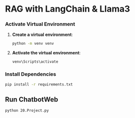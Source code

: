 # RAG with LangChain & Llama3




### Activate Virtual Environment

1. **Create a virtual environment**:
    ```bash
    python -m venv venv
    ```
2. **Activate the virtual environment**:
   ```bash
   venv\Scripts\activate
   ```
### Install Dependencies
```bash
pip install -r requirements.txt
```

## Run ChatbotWeb
```bash
python 20.Project.py
```
